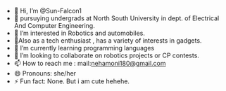 - 👋 Hi, I’m @Sun-Falcon1
- 🌱 pursuying undergrads at North South University in dept. of Electrical And Computer Engineering.
- 👀 I’m interested in Robotics and automobiles.
- 👀Also as a tech enthusiast , has a variety of interests in gadgets.
- 🌱 I’m currently learning programming languages
- 💞️ I’m looking to collaborate on robotics projects or CP contests.
- 📫 How to reach me : mail:nehamoni180@gmail.com
- 😄 Pronouns: she/her
- ⚡ Fun fact: None. But i am cute hehehe.

<!---
Sun-Falcon1/Sun-Falcon1 is a ✨ special ✨ repository because its `README.md` (this file) appears on your GitHub profile.
You can click the Preview link to take a look at your changes.
--->

